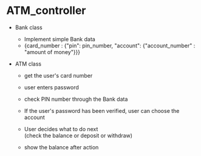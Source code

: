 # ATM_controller

* Bank class
    * Implement simple Bank data  
    * {card_number : {"pin": pin_number, "account": {"account_number" : "amount of money"}}}  
    
* ATM class  
    * get the user's card number  
    * user enters password  
    * check PIN number through the Bank data  
    
    * If the user's password has been verified, user can choose the account  
    
    * User decides what to do next  
        (check the balance or deposit or withdraw)  
    * show the balance after action 
